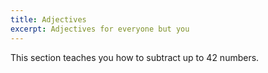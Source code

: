 ```yaml
---
title: Adjectives
excerpt: Adjectives for everyone but you
---
```


This section teaches you how to subtract up to 42 numbers.